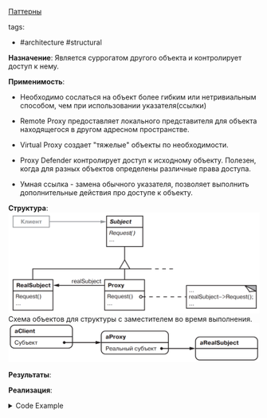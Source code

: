 [Паттерны](../../Patterns.md)

tags:

- #architecture
  #structural

**Назначение**: Является суррогатом другого объекта и контролирует доступ к нему.

**Применимость**:

- Необходимо сослаться на объект более гибким или нетривиальным способом, чем при использовании указателя(ссылки)

- Remote Proxy предоставляет локального представителя для объекта находящегося в другом адресном пространстве.

- Virtual Proxy создает "тяжелые" объекты по необходимости.

- Proxy Defender контролирует доступ к исходному объекту. Полезен, когда для разных объектов определены различные права доступа.

- Умная ссылка - замена обычного указателя, позволяет выполнить дополнительные действия про доступе к объекту.

**Структура**:
![Proxy Structure](./Proxy.png)
Схема объектов для структуры с заместителем во время выполнения.
![Proxy Usage Scheme](./ProxyUsageScheme.png)

**Результаты**:

**Реализация**:

<details>
 <summary>Code Example</summary>
 ```js
 ```
</details>
